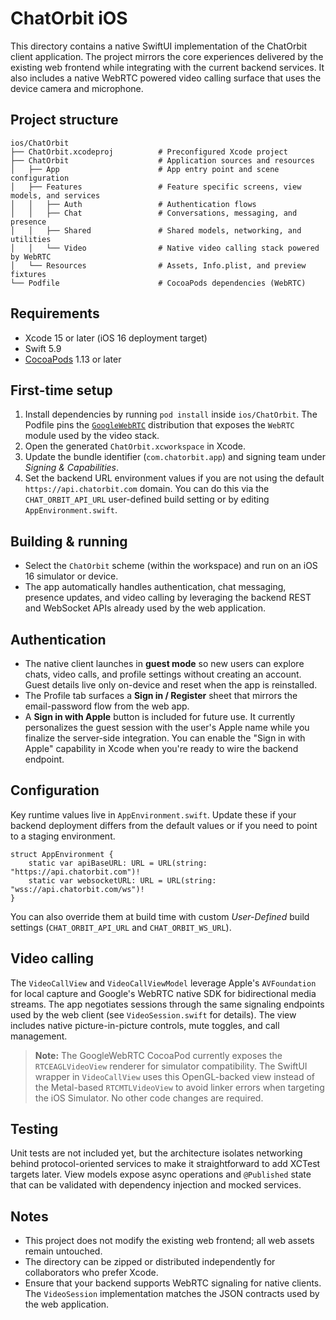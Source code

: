# ChatOrbit iOS

This directory contains a native SwiftUI implementation of the ChatOrbit client application. The project mirrors the core experiences delivered by the existing web frontend while integrating with the current backend services. It also includes a native WebRTC powered video calling surface that uses the device camera and microphone.

## Project structure

```
ios/ChatOrbit
├── ChatOrbit.xcodeproj          # Preconfigured Xcode project
├── ChatOrbit                    # Application sources and resources
│   ├── App                      # App entry point and scene configuration
│   ├── Features                 # Feature specific screens, view models, and services
│   │   ├── Auth                 # Authentication flows
│   │   ├── Chat                 # Conversations, messaging, and presence
│   │   ├── Shared               # Shared models, networking, and utilities
│   │   └── Video                # Native video calling stack powered by WebRTC
│   └── Resources                # Assets, Info.plist, and preview fixtures
└── Podfile                      # CocoaPods dependencies (WebRTC)
```

## Requirements

- Xcode 15 or later (iOS 16 deployment target)
- Swift 5.9
- [CocoaPods](https://cocoapods.org) 1.13 or later

## First-time setup

1. Install dependencies by running `pod install` inside `ios/ChatOrbit`. The Podfile pins the [`GoogleWebRTC`](https://github.com/google/ios-webrtc) distribution that exposes the `WebRTC` module used by the video stack.
2. Open the generated `ChatOrbit.xcworkspace` in Xcode.
3. Update the bundle identifier (`com.chatorbit.app`) and signing team under *Signing & Capabilities*.
4. Set the backend URL environment values if you are not using the default `https://api.chatorbit.com` domain. You can do this via the `CHAT_ORBIT_API_URL` user-defined build setting or by editing `AppEnvironment.swift`.

## Building & running

- Select the `ChatOrbit` scheme (within the workspace) and run on an iOS 16 simulator or device.
- The app automatically handles authentication, chat messaging, presence updates, and video calling by leveraging the backend REST and WebSocket APIs already used by the web application.

## Authentication

- The native client launches in **guest mode** so new users can explore chats, video calls, and profile settings without creating an account. Guest details live only on-device and reset when the app is reinstalled.
- The Profile tab surfaces a **Sign in / Register** sheet that mirrors the email-password flow from the web app.
- A **Sign in with Apple** button is included for future use. It currently personalizes the guest session with the user's Apple name while you finalize the server-side integration. You can enable the "Sign in with Apple" capability in Xcode when you're ready to wire the backend endpoint.

## Configuration

Key runtime values live in `AppEnvironment.swift`. Update these if your backend deployment differs from the default values or if you need to point to a staging environment.

```
struct AppEnvironment {
    static var apiBaseURL: URL = URL(string: "https://api.chatorbit.com")!
    static var websocketURL: URL = URL(string: "wss://api.chatorbit.com/ws")!
}
```

You can also override them at build time with custom *User-Defined* build settings (`CHAT_ORBIT_API_URL` and `CHAT_ORBIT_WS_URL`).

## Video calling

The `VideoCallView` and `VideoCallViewModel` leverage Apple's `AVFoundation` for local capture and Google's WebRTC native SDK for bidirectional media streams. The app negotiates sessions through the same signaling endpoints used by the web client (see `VideoSession.swift` for details). The view includes native picture-in-picture controls, mute toggles, and call management.

> **Note:** The GoogleWebRTC CocoaPod currently exposes the `RTCEAGLVideoView` renderer for simulator compatibility. The SwiftUI wrapper in `VideoCallView` uses this OpenGL-backed view instead of the Metal-based `RTCMTLVideoView` to avoid linker errors when targeting the iOS Simulator. No other code changes are required.

## Testing

Unit tests are not included yet, but the architecture isolates networking behind protocol-oriented services to make it straightforward to add XCTest targets later. View models expose async operations and `@Published` state that can be validated with dependency injection and mocked services.

## Notes

- This project does not modify the existing web frontend; all web assets remain untouched.
- The directory can be zipped or distributed independently for collaborators who prefer Xcode.
- Ensure that your backend supports WebRTC signaling for native clients. The `VideoSession` implementation matches the JSON contracts used by the web application.

